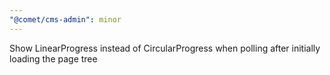 ```yaml
---
"@comet/cms-admin": minor
---
```


Show LinearProgress instead of CircularProgress when polling after initially loading the page tree
